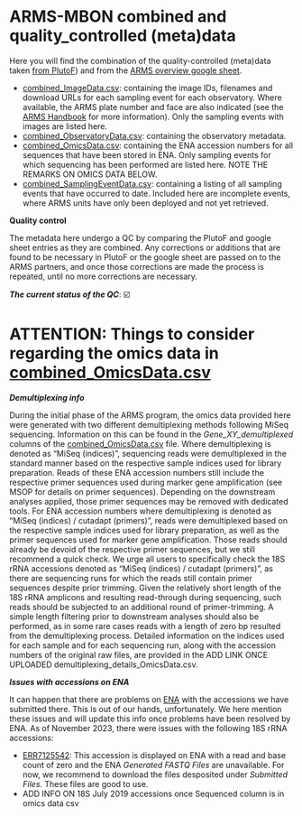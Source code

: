 # ARMS-MBON combined and quality_controlled (meta)data

Here you will find the combination of the quality-controlled (meta)data taken [from PlutoF](https://github.com/arms-mbon/data_workspace/tree/main/qualitycontrolled_data/from_plutof)) and from the [ARMS overview google sheet](https://github.com/arms-mbon/data_workspace/tree/main/qualitycontrolled_data/from_gs).

* [combined_ImageData.csv](https://github.com/arms-mbon/data_workspace/tree/main/qualitycontrolled_data/combined/combined_ImageData.csv): containing the image IDs, filenames and download URLs for each sampling event for each observatory. Where available, the ARMS plate number and face are also indicated (see the [ARMS Handbook](https://github.com/arms-mbon/documentation/tree/main/armsmbon_handbook) for more information). Only the sampling events with images are listed here.  
* [combined_ObservatoryData.csv](https://github.com/arms-mbon/data_workspace/tree/main/qualitycontrolled_data/combined/combined_ObservatoryData.csv): containing the observatory metadata.
* [combined_OmicsData.csv](https://github.com/arms-mbon/data_workspace/tree/main/qualitycontrolled_data/combined/combined_OmicsData.csv): containing the ENA accession numbers for all sequences that have been stored in ENA. Only sampling events for which sequencing has been performed are listed here. NOTE THE REMARKS ON OMICS DATA BELOW.
* [combined_SamplingEventData.csv](https://github.com/arms-mbon/data_workspace/tree/main/qualitycontrolled_data/combined/combined_SamplingEventData.csv): containing a listing of all sampling events that have occurred to date. Included here are incomplete events, where ARMS units have only been deployed and not yet retrieved.

**Quality control**

The metadata here undergo a QC by comparing the PlutoF and google sheet entries as they are combined. Any corrections or additions that are found to be necessary in PlutoF or the google sheet are passed on to the ARMS partners, and once those corrections are made the process is repeated, until no more corrections are necessary. 

_**The current status of the QC**_: :ballot_box_with_check: 

<!---The current status of the QC_: :ballot_box_with_check: :repeat: -->

# ATTENTION: Things to consider regarding the omics data in [combined_OmicsData.csv](https://github.com/arms-mbon/data_workspace/tree/main/qualitycontrolled_data/combined/combined_OmicsData.csv)

***Demultiplexing info***

During the initial phase of the ARMS program, the omics data provided here were generated with two different demultiplexing methods following MiSeq sequencing. Information on this can be found in the *Gene_XY_demultiplexed* columns of the [combined_OmicsData.csv](https://github.com/arms-mbon/data_workspace/tree/main/qualitycontrolled_data/combined/combined_OmicsData.csv) file. Where demultiplexing is denoted as “MiSeq (indices)”, sequencing reads were demultiplexed in the standard manner based on the respective sample indices used for library preparation. Reads of these ENA accession numbers still include the respective primer sequences used during marker gene amplification (see MSOP for details on primer sequences). Depending on the downstream analyses applied, those primer sequences may be removed with dedicated tools.
For ENA accession numbers where demultiplexing is denoted as “MiSeq (indices) / cutadapt (primers)”, reads were demultiplexed based on the respective sample indices used for library preparation, as well as the primer sequences used for marker gene amplification. Those reads should already be devoid of the respective primer sequences, but we still recommend a quick check. We urge all users to specifically check the 18S rRNA accessions denoted as “MiSeq (indices) / cutadapt (primers)”, as there are sequencing runs for which the reads still contain primer sequences despite prior trimming. Given the relatively short length of the 18S rRNA amplicons and resulting read-through during sequencing, such reads should be subjected to an additional round of primer-trimming. A simple length filtering prior to downstream analyses should also be performed, as in some rare cases reads with a length of zero bp resulted from the demultiplexing process. Detailed information on the indices used for each sample and for each sequencing run, along with the accession numbers of the original raw files, are provided in the ADD LINK ONCE UPLOADED demultiplexing_details_OmicsData.csv.

***Issues with accessions on ENA***

It can happen that there are problems on [ENA](https://www.ebi.ac.uk/ena/browser/home) with the accessions we have submitted there. This is out of our hands, unfortunately. We here mention these issues and will update this info once problems have been resolved by ENA. As of November 2023, there were issues with the following 18S rRNA accessions:
* [ERR7125542](https://www.ebi.ac.uk/ena/browser/view/ERR7125542): This accession is displayed on ENA with a read and base count of zero and the ENA *Generated FASTQ Files* are unavailable. For now, we recommend to download the files desposited under *Submitted Files*. These files are good to use.
* ADD INFO ON 18S July 2019 accessions once Sequenced column is in omics data csv
